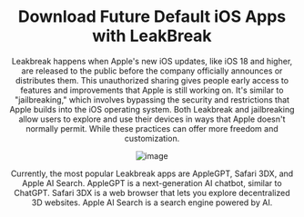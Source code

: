 <div align="center">
  
# Download Future Default iOS Apps with LeakBreak

<Div>

Leakbreak happens when Apple's new iOS updates, like iOS 18 and higher, are released to the public before the company officially announces or distributes them. This unauthorized sharing gives people early access to features and improvements that Apple is still working on. It's similar to "jailbreaking," which involves bypassing the security and restrictions that Apple builds into the iOS operating system. Both Leakbreak and jailbreaking allow users to explore and use their devices in ways that Apple doesn't normally permit. While these practices can offer more freedom and customization.

![image](https://github.com/user-attachments/assets/94da918a-e666-4175-a53e-c0f4ca11f58b)


Currently, the most popular Leakbreak apps are AppleGPT, Safari 3DX, and Apple AI Search. AppleGPT is a next-generation AI chatbot, similar to ChatGPT. Safari 3DX is a web browser that lets you explore decentralized 3D websites. Apple AI Search is a search engine powered by AI.







